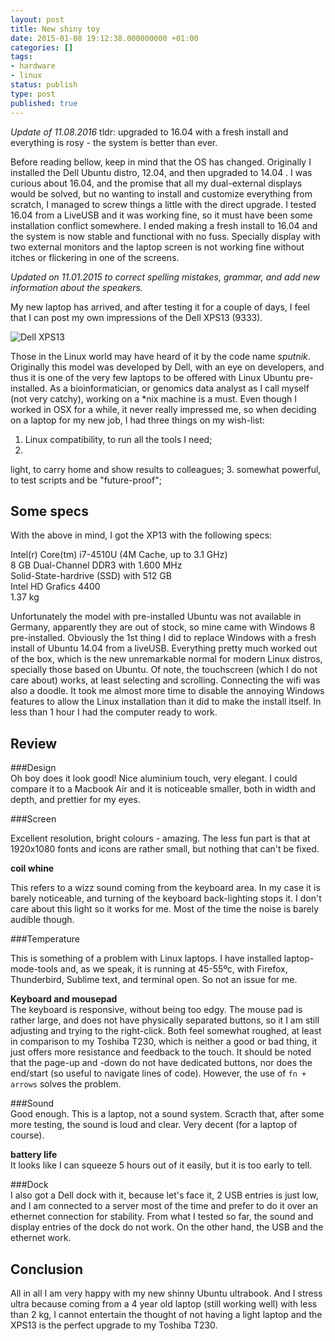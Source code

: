 ```yaml
---
layout: post
title: New shiny toy
date: 2015-01-08 19:12:38.000000000 +01:00
categories: []
tags:
- hardware
- linux
status: publish
type: post
published: true
---
```


_Update of 11.08.2016_
tldr: upgraded to 16.04 with a fresh install and everything is rosy - the system is better than ever.

Before reading bellow, keep in mind that the OS has changed. Originally I installed the Dell Ubuntu distro, 12.04, and then upgraded to 14.04 . I was curious about 16.04, and the promise that all my dual-external displays would be solved, but no wanting to install and customize everything from scratch, I managed to screw things a little with the direct upgrade. I tested 16.04 from a LiveUSB and it was working fine, so it must have been some installation conflict somewhere. I ended making a fresh install to 16.04 and the system is now stable and functional with no fuss. Specially display with two external monitors and the laptop screen is not working fine without itches or flickering in one of the screens. 

_Updated on 11.01.2015 to correct spelling mistakes, grammar, and add new information about the speakers._

My new laptop has arrived, and after testing it for a couple of days, I feel that I can post my own impressions of the Dell XPS13 (9333).

![Dell XPS13](http://media.engadget.com/img/products/454/9qbr/9qbr-800.jpg)

Those in the Linux world may have heard of it by the code name _sputnik_. Originally this model was developed by Dell, with an eye on developers, and thus it is one of the very few laptops to be offered with Linux Ubuntu pre-installed.  As a bioinformatician, or genomics data analyst as I call myself (not very catchy), working on a *nix machine is a must. Even though I worked in OSX for a while, it never really impressed me, so when deciding on a laptop for my new job, I had three things on my wish-list:

1. Linux compatibility, to run all the tools I need;
2. 
light, to carry home and show results to colleagues;
3. 
somewhat powerful, to test scripts and be "future-proof";

## Some specs

With the above in mind, I got the XP13 with the following specs:

Intel(r) Core(tm) i7-4510U  (4M Cache, up to 3.1 GHz)  
8 GB Dual-Channel DDR3 with 1.600 MHz  
Solid-State-hardrive (SSD) with 512 GB  
Intel HD Grafics 4400  
1.37 kg

Unfortunately the model with pre-installed Ubuntu was not available in Germany, apparently they are out of stock, so mine came with Windows 8 pre-installed. Obviously the 1st thing I did to replace Windows with a fresh install of Ubuntu 14.04 from a liveUSB. Everything pretty much worked out of the box, which is the new unremarkable normal for modern Linux distros, specially those based on Ubuntu. Of note, the touchscreen  (which I do not care about) works, at least selecting and scrolling. Connecting the wifi was also a doodle. It took me almost more time to disable the annoying Windows features to allow the Linux installation than it did to make the install itself. In less than 1 hour I had the computer ready to work.

## Review

###Design  
Oh boy does it look good! Nice aluminium touch, very elegant. I could compare it to a Macbook Air and it is noticeable smaller, both in width and depth, and prettier for my eyes.

###Screen

Excellent resolution, bright colours - amazing.  The less fun part is that at 1920x1080 fonts and icons are rather small, but nothing that can't be fixed.

**coil whine**

This refers to a wizz sound coming from the keyboard area. In my case it is barely noticeable, and turning of the keyboard back-lighting stops it. I don't care about this light so it works for me. Most of the time the noise is barely audible though.

###Temperature

This is something of a problem with Linux laptops. I have installed laptop-mode-tools and, as we speak, it is running at 45-55ºc, with Firefox, Thunderbird, Sublime text, and terminal open. So not an issue for me.

**Keyboard and mousepad**  
The keyboard is responsive, without being too edgy. The mouse pad is rather large, and does not have physically separated buttons, so it I am still adjusting and trying to the right-click. Both feel somewhat roughed, at least in comparison to my Toshiba T230, which is neither a good or bad thing, it just offers more resistance and feedback to the touch. It should be noted that the page-up and -down do not have dedicated buttons, nor does the end/start (so useful to navigate lines of code). However, the use of `fn + arrows` solves the problem.

###Sound  
Good enough. This is a laptop, not a sound system. Scracth that, after some more testing, the sound is loud and clear. Very decent (for a laptop of course).

**battery life**  
It looks like I can squeeze 5 hours out of it easily, but it is too early to tell.

###Dock  
I also got a Dell dock with it, because let's face it, 2 USB entries is just low, and I am connected to a server most of the time and prefer to do it over an ethernet connection for stability. From what I tested so far, the sound and display entries of the dock do not work. On the other hand, the USB and the ethernet work.

## Conclusion

All in all I am very happy with my new shinny Ubuntu ultrabook. And I stress ultra because coming from a 4 year old laptop (still working well) with less than 2 kg, I cannot entertain the thought of not having a light laptop and the XPS13 is the perfect upgrade to my Toshiba T230.

[0]: http://media.engadget.com/img/products/454/9qbr/9qbr-800.jpg
